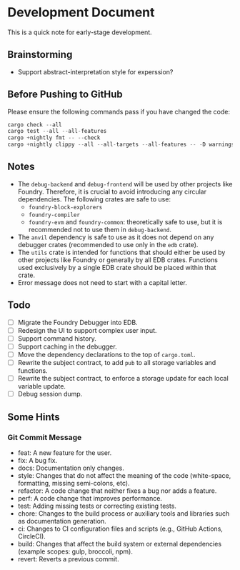 # Development Document

This is a quick note for early-stage development.

## Brainstorming

+ Support abstract-interpretation style for experssion?
    

## Before Pushing to GitHub

Please ensure the following commands pass if you have changed the code:

```rust
cargo check --all
cargo test --all --all-features
cargo +nightly fmt -- --check
cargo +nightly clippy --all --all-targets --all-features -- -D warnings
```

## Notes

+ The `debug-backend` and `debug-frontend` will be used by other projects like Foundry. Therefore, it is crucial to avoid introducing any circular dependencies. The following crates are safe to use:
    + `foundry-block-explorers`
    + `foundry-compiler`
    + `foundry-evm` and `foundry-common`: theoretically safe to use, but it is recommended not to use them in `debug-backend`.
+ The `anvil` dependency is safe to use as it does not depend on any debugger crates (recommended to use only in the `edb` crate).
+ The `utils` crate is intended for functions that should either be used by other projects like Foundry or generally by all EDB crates. Functions used exclusively by a single EDB crate should be placed within that crate.
+ Error message does not need to start with a capital letter.

## Todo

+ [ ] Migrate the Foundry Debugger into EDB.
+ [ ] Redesign the UI to support complex user input.
+ [ ] Support command history.
+ [ ] Support caching in the debugger.
+ [ ] Move the dependency declarations to the top of `cargo.toml`.
+ [ ] Rewrite the subject contract, to add `pub` to all storage variables and functions.
+ [ ] Rewrite the subject contract, to enforce a storage update for each local variable update.
+ [ ] Debug session dump.

## Some Hints

### Git Commit Message

+ feat: A new feature for the user.
+ fix: A bug fix.
+ docs: Documentation only changes.
+ style: Changes that do not affect the meaning of the code (white-space, formatting, missing semi-colons, etc).
+ refactor: A code change that neither fixes a bug nor adds a feature.
+ perf: A code change that improves performance.
+ test: Adding missing tests or correcting existing tests.
+ chore: Changes to the build process or auxiliary tools and libraries such as documentation generation.
+ ci: Changes to CI configuration files and scripts (e.g., GitHub Actions, CircleCI).
+ build: Changes that affect the build system or external dependencies (example scopes: gulp, broccoli, npm).
+ revert: Reverts a previous commit.